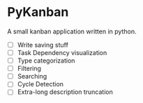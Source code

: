 # PyKanban

A small kanban application written in python.

* [ ] Write saving stuff
* [ ] Task Dependency visualization
* [ ] Type categorization
* [ ] Filtering
* [ ] Searching
* [ ] Cycle Detection
* [ ] Extra-long description truncation